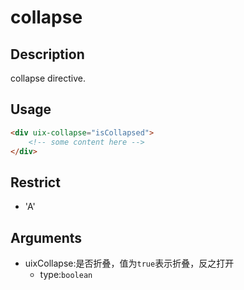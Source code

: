 # collapse
## Description

collapse directive.

## Usage

``` html
<div uix-collapse="isCollapsed">
    <!-- some content here -->
</div>
```
## Restrict
- 'A'

## Arguments

- uixCollapse:是否折叠，值为`true`表示折叠，反之打开
    - type:`boolean`